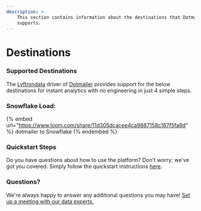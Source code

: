 ```yaml
---
description: >-
    This section contains information about the destinations that Dotmailer
    supports.
---
```


# Destinations

### Supported Destinations

The [Lyftrondata](https://www.lyftrondata.com/) driver of [Dotmailer](https://www.lyftrondata.com/integration/dotmailer/) provides support for the below destinations for instant analytics with no engineering in just 4 simple steps.

### Snowflake Load:

{% embed url="https://www.loom.com/share/11d305dcacee4ca9887158c167f5fa8d" %}
dotmailer to Snowflake
{% endembed %}

### Quickstart Steps

Do you have questions about how to use the platform? Don't worry; we've got you covered. Simply follow the quickstart instructions [here](../../../quickstart-steps.md).

### Questions? <a href="#questions" id="questions"></a>

We're always happy to answer any additional questions you may have! [Set up a meeting with our data experts.](https://www.lyftrondata.com/book-a-meeting/)
